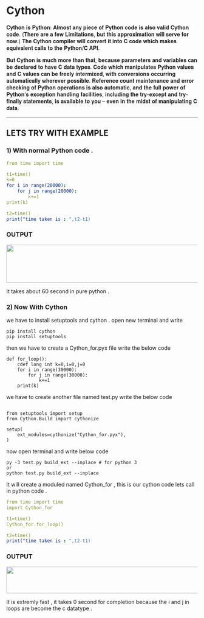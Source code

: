 # Cython

𝐂𝐲𝐭𝐡𝐨𝐧 𝐢𝐬 𝐏𝐲𝐭𝐡𝐨𝐧: 𝐀𝐥𝐦𝐨𝐬𝐭 𝐚𝐧𝐲 𝐩𝐢𝐞𝐜𝐞 𝐨𝐟 𝐏𝐲𝐭𝐡𝐨𝐧 𝐜𝐨𝐝𝐞 𝐢𝐬 𝐚𝐥𝐬𝐨 𝐯𝐚𝐥𝐢𝐝 𝐂𝐲𝐭𝐡𝐨𝐧 𝐜𝐨𝐝𝐞. (𝐓𝐡𝐞𝐫𝐞 𝐚𝐫𝐞 𝐚 𝐟𝐞𝐰 𝐋𝐢𝐦𝐢𝐭𝐚𝐭𝐢𝐨𝐧𝐬, 𝐛𝐮𝐭 𝐭𝐡𝐢𝐬 𝐚𝐩𝐩𝐫𝐨𝐱𝐢𝐦𝐚𝐭𝐢𝐨𝐧 𝐰𝐢𝐥𝐥 𝐬𝐞𝐫𝐯𝐞 𝐟𝐨𝐫 𝐧𝐨𝐰.) 𝐓𝐡𝐞 𝐂𝐲𝐭𝐡𝐨𝐧 𝐜𝐨𝐦𝐩𝐢𝐥𝐞𝐫 𝐰𝐢𝐥𝐥 𝐜𝐨𝐧𝐯𝐞𝐫𝐭 𝐢𝐭 𝐢𝐧𝐭𝐨 𝐂 𝐜𝐨𝐝𝐞 𝐰𝐡𝐢𝐜𝐡 𝐦𝐚𝐤𝐞𝐬 𝐞𝐪𝐮𝐢𝐯𝐚𝐥𝐞𝐧𝐭 𝐜𝐚𝐥𝐥𝐬 𝐭𝐨 𝐭𝐡𝐞 𝐏𝐲𝐭𝐡𝐨𝐧/𝐂 𝐀𝐏𝐈.

𝐁𝐮𝐭 𝐂𝐲𝐭𝐡𝐨𝐧 𝐢𝐬 𝐦𝐮𝐜𝐡 𝐦𝐨𝐫𝐞 𝐭𝐡𝐚𝐧 𝐭𝐡𝐚𝐭, 𝐛𝐞𝐜𝐚𝐮𝐬𝐞 𝐩𝐚𝐫𝐚𝐦𝐞𝐭𝐞𝐫𝐬 𝐚𝐧𝐝 𝐯𝐚𝐫𝐢𝐚𝐛𝐥𝐞𝐬 𝐜𝐚𝐧 𝐛𝐞 𝐝𝐞𝐜𝐥𝐚𝐫𝐞𝐝 𝐭𝐨 𝐡𝐚𝐯𝐞 𝐂 𝐝𝐚𝐭𝐚 𝐭𝐲𝐩𝐞𝐬. 𝐂𝐨𝐝𝐞 𝐰𝐡𝐢𝐜𝐡 𝐦𝐚𝐧𝐢𝐩𝐮𝐥𝐚𝐭𝐞𝐬 𝐏𝐲𝐭𝐡𝐨𝐧 𝐯𝐚𝐥𝐮𝐞𝐬 𝐚𝐧𝐝 𝐂 𝐯𝐚𝐥𝐮𝐞𝐬 𝐜𝐚𝐧 𝐛𝐞 𝐟𝐫𝐞𝐞𝐥𝐲 𝐢𝐧𝐭𝐞𝐫𝐦𝐢𝐱𝐞𝐝, 𝐰𝐢𝐭𝐡 𝐜𝐨𝐧𝐯𝐞𝐫𝐬𝐢𝐨𝐧𝐬 𝐨𝐜𝐜𝐮𝐫𝐫𝐢𝐧𝐠 𝐚𝐮𝐭𝐨𝐦𝐚𝐭𝐢𝐜𝐚𝐥𝐥𝐲 𝐰𝐡𝐞𝐫𝐞𝐯𝐞𝐫 𝐩𝐨𝐬𝐬𝐢𝐛𝐥𝐞. 𝐑𝐞𝐟𝐞𝐫𝐞𝐧𝐜𝐞 𝐜𝐨𝐮𝐧𝐭 𝐦𝐚𝐢𝐧𝐭𝐞𝐧𝐚𝐧𝐜𝐞 𝐚𝐧𝐝 𝐞𝐫𝐫𝐨𝐫 𝐜𝐡𝐞𝐜𝐤𝐢𝐧𝐠 𝐨𝐟 𝐏𝐲𝐭𝐡𝐨𝐧 𝐨𝐩𝐞𝐫𝐚𝐭𝐢𝐨𝐧𝐬 𝐢𝐬 𝐚𝐥𝐬𝐨 𝐚𝐮𝐭𝐨𝐦𝐚𝐭𝐢𝐜, 𝐚𝐧𝐝 𝐭𝐡𝐞 𝐟𝐮𝐥𝐥 𝐩𝐨𝐰𝐞𝐫 𝐨𝐟 𝐏𝐲𝐭𝐡𝐨𝐧’𝐬 𝐞𝐱𝐜𝐞𝐩𝐭𝐢𝐨𝐧 𝐡𝐚𝐧𝐝𝐥𝐢𝐧𝐠 𝐟𝐚𝐜𝐢𝐥𝐢𝐭𝐢𝐞𝐬, 𝐢𝐧𝐜𝐥𝐮𝐝𝐢𝐧𝐠 𝐭𝐡𝐞 𝐭𝐫𝐲-𝐞𝐱𝐜𝐞𝐩𝐭 𝐚𝐧𝐝 𝐭𝐫𝐲-𝐟𝐢𝐧𝐚𝐥𝐥𝐲 𝐬𝐭𝐚𝐭𝐞𝐦𝐞𝐧𝐭𝐬, 𝐢𝐬 𝐚𝐯𝐚𝐢𝐥𝐚𝐛𝐥𝐞 𝐭𝐨 𝐲𝐨𝐮 – 𝐞𝐯𝐞𝐧 𝐢𝐧 𝐭𝐡𝐞 𝐦𝐢𝐝𝐬𝐭 𝐨𝐟 𝐦𝐚𝐧𝐢𝐩𝐮𝐥𝐚𝐭𝐢𝐧𝐠 𝐂 𝐝𝐚𝐭𝐚.

-----------------------------------------------------------------------------------------------------------------------------------------------------------------------------------
## LETS TRY WITH EXAMPLE 

### 1) With normal Python code . 

```yml
from time import time

t1=time()
k=0
for i in range(20000):
    for j in range(20000):
        k+=1
print(k)        

t2=time()
print("time taken is : ",t2-t1)

```
### OUTPUT

<img src="https://user-images.githubusercontent.com/76767487/148879796-921acf27-6386-4d5e-b05b-5d043f0b6078.jpg" width=1000 height=100 />

It takes about 60 second in pure python . 

### 2) Now With Cython

we have to install setuptools and cython . open new terminal and write
```
pip install cython
pip install setuptools
```

then we have to create a Cython_for.pyx file write the below code
```
def for_loop():
    cdef long int k=0,i=0,j=0
    for i in range(30000):
        for j in range(30000):
            k+=1
    print(k)        
```


we have to create another file named test.py write the below code
```

from setuptools import setup
from Cython.Build import cythonize

setup(
    ext_modules=cythonize("Cython_for.pyx"),
)
```

now open terminal and write below code
```
py -3 test.py build_ext --inplace # for python 3
or
python test.py build_ext --inplace 
```

It will create a moduled named Cython_for , this is our cython code lets call in python code . 
```yml
from time import time
import Cython_for

t1=time()
Cython_for.for_loop() 

t2=time()
print("time taken is : ",t2-t1)
```
### OUTPUT
 
 <img src="https://user-images.githubusercontent.com/76767487/148883632-cf5680f0-cddf-4e89-af76-6069f79f8f49.jpg" width=1000 height=70/>
 
 It is extremly fast  , it takes 0 second for completion because the i and j in loops are become the c datatype . 

